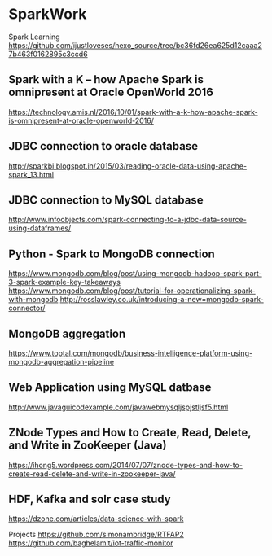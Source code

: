 # SparkWork


Spark Learning 
https://github.com/ijustloveses/hexo_source/tree/bc36fd26ea625d12caaa27b463f0162895c3ccd6

## Spark with a K – how Apache Spark is omnipresent at Oracle OpenWorld 2016
https://technology.amis.nl/2016/10/01/spark-with-a-k-how-apache-spark-is-omnipresent-at-oracle-openworld-2016/

## JDBC connection to oracle database
http://sparkbi.blogspot.in/2015/03/reading-oracle-data-using-apache-spark_13.html

## JDBC connection to MySQL database
http://www.infoobjects.com/spark-connecting-to-a-jdbc-data-source-using-dataframes/

## Python - Spark to MongoDB connection
https://www.mongodb.com/blog/post/using-mongodb-hadoop-spark-part-3-spark-example-key-takeaways
https://www.mongodb.com/blog/post/tutorial-for-operationalizing-spark-with-mongodb
http://rosslawley.co.uk/introducing-a-new=mongodb-spark-connector/

## MongoDB aggregation
https://www.toptal.com/mongodb/business-intelligence-platform-using-mongodb-aggregation-pipeline

## Web Application using MySQL datbase
http://www.javaguicodexample.com/javawebmysqljspjstljsf5.html

## ZNode Types and How to Create, Read, Delete, and Write in ZooKeeper (Java)
https://ihong5.wordpress.com/2014/07/07/znode-types-and-how-to-create-read-delete-and-write-in-zookeeper-java/

## HDF, Kafka and solr case study
https://dzone.com/articles/data-science-with-spark

Projects
https://github.com/simonambridge/RTFAP2
https://github.com/baghelamit/iot-traffic-monitor
